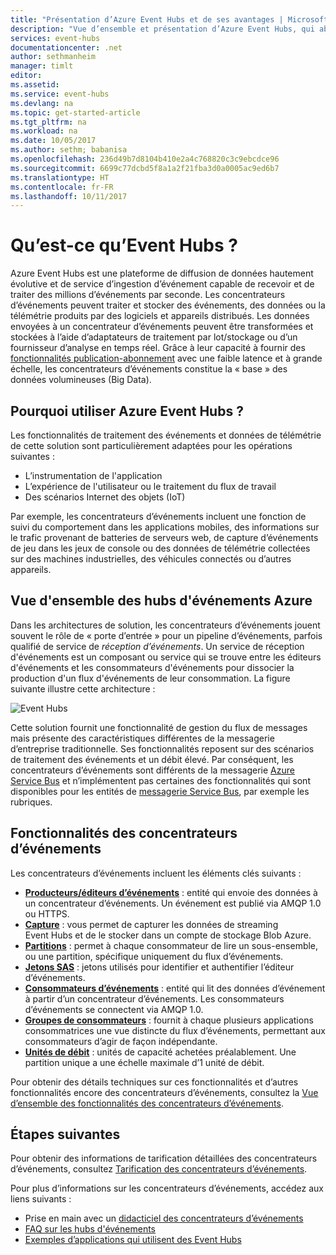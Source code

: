 ```yaml
---
title: "Présentation d’Azure Event Hubs et de ses avantages | Microsoft Docs"
description: "Vue d’ensemble et présentation d’Azure Event Hubs, qui abordent l’ingestion de données de télémétrie à l’échelle du cloud à partir de sites web, d’applications et d’appareils"
services: event-hubs
documentationcenter: .net
author: sethmanheim
manager: timlt
editor: 
ms.assetid: 
ms.service: event-hubs
ms.devlang: na
ms.topic: get-started-article
ms.tgt_pltfrm: na
ms.workload: na
ms.date: 10/05/2017
ms.author: sethm; babanisa
ms.openlocfilehash: 236d49b7d8104b410e2a4c768820c3c9ebcdce96
ms.sourcegitcommit: 6699c77dcbd5f8a1a2f21fba3d0a0005ac9ed6b7
ms.translationtype: HT
ms.contentlocale: fr-FR
ms.lasthandoff: 10/11/2017
---
```

# <a name="what-is-event-hubs"></a>Qu’est-ce qu’Event Hubs ?

Azure Event Hubs est une plateforme de diffusion de données hautement évolutive et de service d’ingestion d’événement capable de recevoir et de traiter des millions d’événements par seconde. Les concentrateurs d’événements peuvent traiter et stocker des événements, des données ou la télémétrie produits par des logiciels et appareils distribués. Les données envoyées à un concentrateur d’événements peuvent être transformées et stockées à l’aide d’adaptateurs de traitement par lot/stockage ou d’un fournisseur d’analyse en temps réel. Grâce à leur capacité à fournir des [fonctionnalités publication-abonnement](/biztalk/core/publish-and-subscribe-architecture) avec une faible latence et à grande échelle, les concentrateurs d’événements constitue la « base » des données volumineuses (Big Data).

## <a name="why-use-event-hubs"></a>Pourquoi utiliser Azure Event Hubs ?

Les fonctionnalités de traitement des événements et données de télémétrie de cette solution sont particulièrement adaptées pour les opérations suivantes :

* L’instrumentation de l'application
* L’expérience de l'utilisateur ou le traitement du flux de travail
* Des scénarios Internet des objets (IoT)

Par exemple, les concentrateurs d’événements incluent une fonction de suivi du comportement dans les applications mobiles, des informations sur le trafic provenant de batteries de serveurs web, de capture d’événements de jeu dans les jeux de console ou des données de télémétrie collectées sur des machines industrielles, des véhicules connectés ou d’autres appareils.

## <a name="azure-event-hubs-overview"></a>Vue d'ensemble des hubs d'événements Azure

Dans les architectures de solution, les concentrateurs d’événements jouent souvent le rôle de « porte d’entrée » pour un pipeline d’événements, parfois qualifié de service de *réception d’événements*. Un service de réception d'événements est un composant ou service qui se trouve entre les éditeurs d'événements et les consommateurs d'événements pour dissocier la production d'un flux d'événements de leur consommation. La figure suivante illustre cette architecture :

![Event Hubs](./media/event-hubs-what-is-event-hubs/event_hubs_full_pipeline.png)

Cette solution fournit une fonctionnalité de gestion du flux de messages mais présente des caractéristiques différentes de la messagerie d’entreprise traditionnelle. Ses fonctionnalités reposent sur des scénarios de traitement des événements et un débit élevé. Par conséquent, les concentrateurs d’événements sont différents de la messagerie [Azure Service Bus](https://azure.microsoft.com/services/service-bus/) et n’implémentent pas certaines des fonctionnalités qui sont disponibles pour les entités de [messagerie Service Bus](/azure/service-bus-messaging/), par exemple les rubriques.

## <a name="event-hubs-features"></a>Fonctionnalités des concentrateurs d’événements

Les concentrateurs d’événements incluent les éléments clés suivants :

- [**Producteurs/éditeurs d’événements**](event-hubs-features.md#event-publishers) : entité qui envoie des données à un concentrateur d’événements. Un événement est publié via AMQP 1.0 ou HTTPS.
- [**Capture**](event-hubs-features.md#capture) : vous permet de capturer les données de streaming Event Hubs et de le stocker dans un compte de stockage Blob Azure.
- [**Partitions**](event-hubs-features.md#partitions) : permet à chaque consommateur de lire un sous-ensemble, ou une partition, spécifique uniquement du flux d’événements.
- [**Jetons SAS**](event-hubs-features.md#sas-tokens) : jetons utilisés pour identifier et authentifier l’éditeur d’événements.
- [**Consommateurs d’événements**](event-hubs-features.md#event-consumers) : entité qui lit des données d’événement à partir d’un concentrateur d’événements. Les consommateurs d’événements se connectent via AMQP 1.0. 
- [**Groupes de consommateurs**](event-hubs-features.md#consumer-groups) : fournit à chaque plusieurs applications consommatrices une vue distincte du flux d’événements, permettant aux consommateurs d’agir de façon indépendante.
- [**Unités de débit**](event-hubs-features.md#capacity) : unités de capacité achetées préalablement. Une partition unique a une échelle maximale d’1 unité de débit.

Pour obtenir des détails techniques sur ces fonctionnalités et d’autres fonctionnalités encore des concentrateurs d’événements, consultez la [Vue d’ensemble des fonctionnalités des concentrateurs d’événements](event-hubs-features.md). 

## <a name="next-steps"></a>Étapes suivantes

Pour obtenir des informations de tarification détaillées des concentrateurs d’événements, consultez [Tarification des concentrateurs d’événements](https://azure.microsoft.com/pricing/details/event-hubs/).

Pour plus d’informations sur les concentrateurs d’événements, accédez aux liens suivants :

* Prise en main avec un [didacticiel des concentrateurs d’événements](event-hubs-dotnet-standard-getstarted-send.md)
* [FAQ sur les hubs d'événements](event-hubs-faq.md)
* [Exemples d’applications qui utilisent des Event Hubs](https://github.com/Azure/azure-event-hubs/tree/master/samples)
 
 

